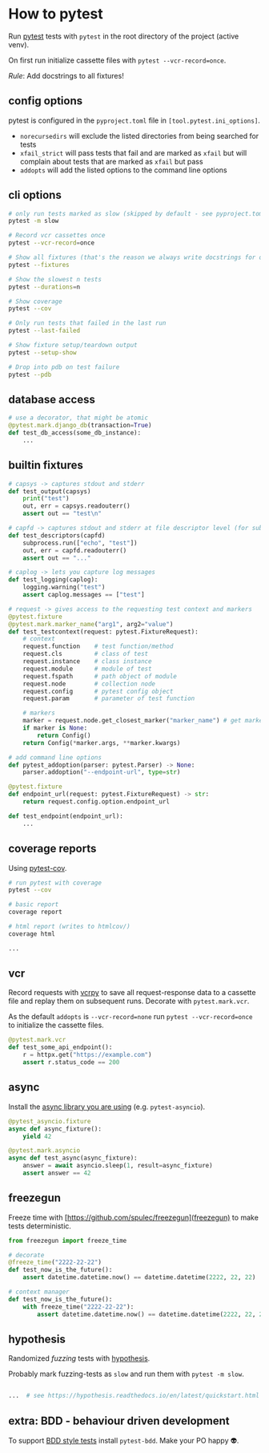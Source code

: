 # How to pytest

Run [pytest](https://docs.pytest.org/) tests with `pytest` in the root directory of the project (active venv).  

On first run initialize cassette files with `pytest --vcr-record=once`.  

*Rule*: Add docstrings to all fixtures!  


## config options

pytest is configured in the `pyproject.toml` file in `[tool.pytest.ini_options]`.

- `norecursedirs` will exclude the listed directories from being searched for tests
- `xfail_strict` will pass tests that fail and are marked as `xfail` but will complain about tests that are marked as `xfail` but pass
- `addopts` will add the listed options to the command line options


## cli options

```bash
# only run tests marked as slow (skipped by default - see pyproject.toml[tool.pytest.ini_options].addopts)
pytest -m slow

# Record vcr cassettes once
pytest --vcr-record=once

# Show all fixtures (that's the reason we always write docstrings for our fixtures)
pytest --fixtures

# Show the slowest n tests
pytest --durations=n

# Show coverage
pytest --cov

# Only run tests that failed in the last run
pytest --last-failed

# Show fixture setup/teardown output
pytest --setup-show

# Drop into pdb on test failure
pytest --pdb

```


## database access

```python
# use a decorator, that might be atomic
@pytest.mark.django_db(transaction=True)
def test_db_access(some_db_instance):
    ...

```


## builtin fixtures

```python
# capsys -> captures stdout and stderr
def test_output(capsys)
    print("test")
    out, err = capsys.readouterr()
    assert out == "test\n"

# capfd -> captures stdout and stderr at file descriptor level (for subprocesses etc)
def test_descriptors(capfd)
    subprocess.run(["echo", "test"])
    out, err = capfd.readouterr()
    assert out == "..."

# caplog -> lets you capture log messages
def test_logging(caplog):
    logging.warning("test")
    assert caplog.messages == ["test"]

# request -> gives access to the requesting test context and markers
@pytest.fixture
@pytest.mark.marker_name("arg1", arg2="value")
def test_testcontext(request: pytest.FixtureRequest):
    # context
    request.function    # test function/method
    request.cls         # class of test
    request.instance    # class instance
    request.module      # module of test
    request.fspath      # path object of module
    request.node        # collection node
    request.config      # pytest config object
    request.param       # parameter of test function

    # markers
    marker = request.node.get_closest_marker("marker_name") # get marker
    if marker is None:
        return Config()
    return Config(*marker.args, **marker.kwargs)

# add command line options
def pytest_addoption(parser: pytest.Parser) -> None:
    parser.addoption("--endpoint-url", type=str)

@pytest.fixture
def endpoint_url(request: pytest.FixtureRequest) -> str:
    return request.config.option.endpoint_url

def test_endpoint(endpoint_url):
    ...

```

## coverage reports

Using [pytest-cov](https://github.com/pytest-dev/pytest-cov).

```bash
# run pytest with coverage
pytest --cov

# basic report
coverage report

# html report (writes to htmlcov/)
coverage html

...
```


## vcr

Record requests with [vcrpy](https://vcrpy.readthedocs.io/en/latest/) to save
all request-response data to a cassette file and replay them on subsequent
runs. Decorate with `pytest.mark.vcr`.

As the default `addopts` is `--vcr-record=none` run `pytest --vcr-record=once`
to initialize the cassette files.

```python
@pytest.mark.vcr
def test_some_api_endpoint():
    r = httpx.get("https://example.com")
    assert r.status_code == 200

```


## async

Install the [async library you are using](https://github.com/pytest-dev/pytest-asyncio) (e.g. `pytest-asyncio`).

```python
@pytest_asyncio.fixture
async def async_fixture():
    yield 42

@pytest.mark.asyncio
async def test_async(async_fixture):
    answer = await asyncio.sleep(1, result=async_fixture)
    assert answer == 42

```


## freezegun

Freeze time with [https://github.com/spulec/freezegun](freezegun) to make tests deterministic.

```python
from freezegun import freeze_time

# decorate
@freeze_time("2222-22-22")
def test_now_is_the_future():
    assert datetime.datetime.now() == datetime.datetime(2222, 22, 22)

# context manager
def test_now_is_the_future():
    with freeze_time("2222-22-22"):
        assert datetime.datetime.now() == datetime.datetime(2222, 22, 22)

```

## hypothesis

Randomized _fuzzing_ tests with [hypothesis](https://github.com/HypothesisWorks/hypothesis/tree/master/hypothesis-python).

Probably mark fuzzing-tests as `slow` and run them with `pytest -m slow`.

```python

...  # see https://hypothesis.readthedocs.io/en/latest/quickstart.html

```


## extra: BDD - behaviour driven development

To support [BDD style tests](https://pytest-bdd.readthedocs.io/en/stable/) install `pytest-bdd`. Make your PO happy 👽.
